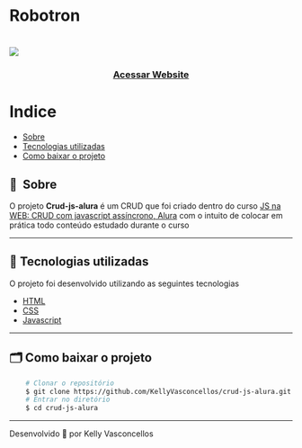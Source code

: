# Robotron
<h1>
    <img src="public/apresentacao.png">
</h1>

<h3 align="center">
    <a href="https://kellyvasconcellos.github.io/crud-js-alura/">Acessar Website</a>
<h3 >

# Indice

- [Sobre](#-sobre)
- [Tecnologias utilizadas](#-tecnologias-utilizadas)
- [Como baixar o projeto](#-como-baixar-o-projeto)

## 🔖&nbsp; Sobre

O projeto **Crud-js-alura** é um CRUD que foi criado dentro do curso [JS na WEB: CRUD com javascript assíncrono, Alura](https://www.alura.com.br) com o intuito de colocar em prática todo conteúdo estudado durante o curso

---

## 🚀 Tecnologias utilizadas

O projeto foi desenvolvido utilizando as seguintes tecnologias

- [HTML](https://developer.mozilla.org/pt-BR/docs/Web/HTML)
- [CSS](https://developer.mozilla.org/pt-BR/docs/Web/CSS)
- [Javascript](https://developer.mozilla.org/pt-BR/docs/Web/JavaScript)

---

## 🗂 Como baixar o projeto

```bash
    # Clonar o repositório
    $ git clone https://github.com/KellyVasconcellos/crud-js-alura.git
    # Entrar no diretório
    $ cd crud-js-alura
```

---

Desenvolvido 💜 por Kelly Vasconcellos
